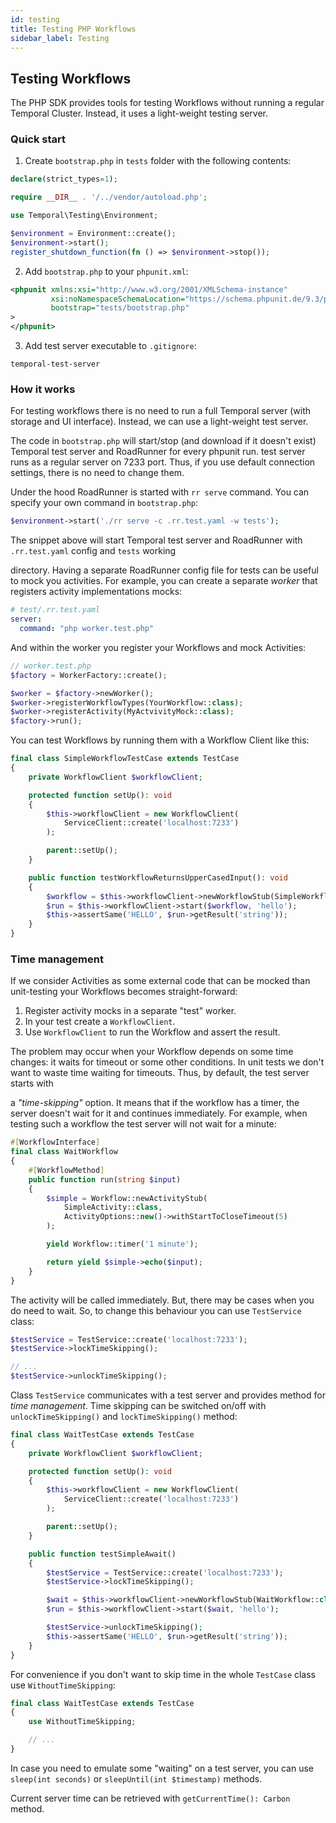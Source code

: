 ```yaml
---
id: testing
title: Testing PHP Workflows
sidebar_label: Testing
---
```


## Testing Workflows

The PHP SDK provides tools for testing Workflows without running a regular Temporal Cluster. Instead, it uses a light-weight testing server.

### Quick start

1. Create `bootstrap.php` in `tests` folder with the following contents:

```php
declare(strict_types=1);

require __DIR__ . '/../vendor/autoload.php';

use Temporal\Testing\Environment;

$environment = Environment::create();
$environment->start();
register_shutdown_function(fn () => $environment->stop());
```

2. Add `bootstrap.php` to your `phpunit.xml`:

```xml
<phpunit xmlns:xsi="http://www.w3.org/2001/XMLSchema-instance"
         xsi:noNamespaceSchemaLocation="https://schema.phpunit.de/9.3/phpunit.xsd"
         bootstrap="tests/bootstrap.php"
>
</phpunit>
```

3. Add test server executable to `.gitignore`:

```gitignore
temporal-test-server
```

### How it works

For testing workflows there is no need to run a full Temporal server (with storage and UI interface).
Instead, we can use a light-weight test server.

The code in `bootstrap.php` will start/stop (and download if it doesn't exist) Temporal test
server and RoadRunner for every phpunit run. test server runs as a regular server on 7233 port.
Thus, if you use default connection settings, there is no need to change them.

Under the hood RoadRunner is started with `rr serve` command. You can specify your own command in `bootstrap.php`:

```php
$environment->start('./rr serve -c .rr.test.yaml -w tests');
```

The snippet above will start Temporal test server and RoadRunner with `.rr.test.yaml` config and `tests` working

directory. Having a separate RoadRunner config file for tests can be useful to mock you activities. For
example, you can create a separate _worker_ that registers activity implementations mocks:

```yaml
# test/.rr.test.yaml
server:
  command: "php worker.test.php"
```

And within the worker you register your Workflows and mock Activities:

```php
// worker.test.php
$factory = WorkerFactory::create();

$worker = $factory->newWorker();
$worker->registerWorkflowTypes(YourWorkflow::class);
$worker->registerActivity(MyActvivityMock::class);
$factory->run();
```

You can test Workflows by running them with a Workflow Client like this:

```php
final class SimpleWorkflowTestCase extends TestCase
{
    private WorkflowClient $workflowClient;

    protected function setUp(): void
    {
        $this->workflowClient = new WorkflowClient(
            ServiceClient::create('localhost:7233')
        );

        parent::setUp();
    }

    public function testWorkflowReturnsUpperCasedInput(): void
    {
        $workflow = $this->workflowClient->newWorkflowStub(SimpleWorkflow::class);
        $run = $this->workflowClient->start($workflow, 'hello');
        $this->assertSame('HELLO', $run->getResult('string'));
    }
}
```

### Time management

If we consider Activities as some external code that can be mocked than unit-testing your Workflows becomes
straight-forward:

1. Register activity mocks in a separate "test" worker.
2. In your test create a `WorkflowClient`.
3. Use `WorkflowClient` to run the Workflow and assert the result.

The problem may occur when your Workflow depends on some time changes: it waits for timeout or some other conditions.
In unit tests we don't want to waste time waiting for timeouts. Thus, by default, the test server starts with

a _"time-skipping"_ option. It means that if the workflow has a timer, the server doesn't wait for it and
continues immediately. For example, when testing such a workflow the test server will not wait for a minute:

```php
#[WorkflowInterface]
final class WaitWorkflow
{
    #[WorkflowMethod]
    public function run(string $input)
    {
        $simple = Workflow::newActivityStub(
            SimpleActivity::class,
            ActivityOptions::new()->withStartToCloseTimeout(5)
        );

        yield Workflow::timer('1 minute');

        return yield $simple->echo($input);
    }
}
```

The activity will be called immediately. But, there may be cases when you do need to wait. So, to change this behaviour
you can use `TestService` class:

```php
$testService = TestService::create('localhost:7233');
$testService->lockTimeSkipping();

// ...
$testService->unlockTimeSkipping();
```

Class `TestService` communicates with a test server and provides method for _time management_. Time skipping
can be switched on/off with `unlockTimeSkipping()` and `lockTimeSkipping()` method:

```php
final class WaitTestCase extends TestCase
{
    private WorkflowClient $workflowClient;

    protected function setUp(): void
    {
        $this->workflowClient = new WorkflowClient(
            ServiceClient::create('localhost:7233')
        );

        parent::setUp();
    }

    public function testSimpleAwait()
    {
        $testService = TestService::create('localhost:7233');
        $testService->lockTimeSkipping();

        $wait = $this->workflowClient->newWorkflowStub(WaitWorkflow::class);
        $run = $this->workflowClient->start($wait, 'hello');

        $testService->unlockTimeSkipping();
        $this->assertSame('HELLO', $run->getResult('string'));
    }
}
```

For convenience if you don't want to skip time in the whole `TestCase` class use `WithoutTimeSkipping`:

```php
final class WaitTestCase extends TestCase
{
    use WithoutTimeSkipping;

    // ...
}
```

In case you need to emulate some "waiting" on a test server, you can use `sleep(int seconds)` or `sleepUntil(int $timestamp)` methods.

Current server time can be retrieved with `getCurrentTime(): Carbon` method.
